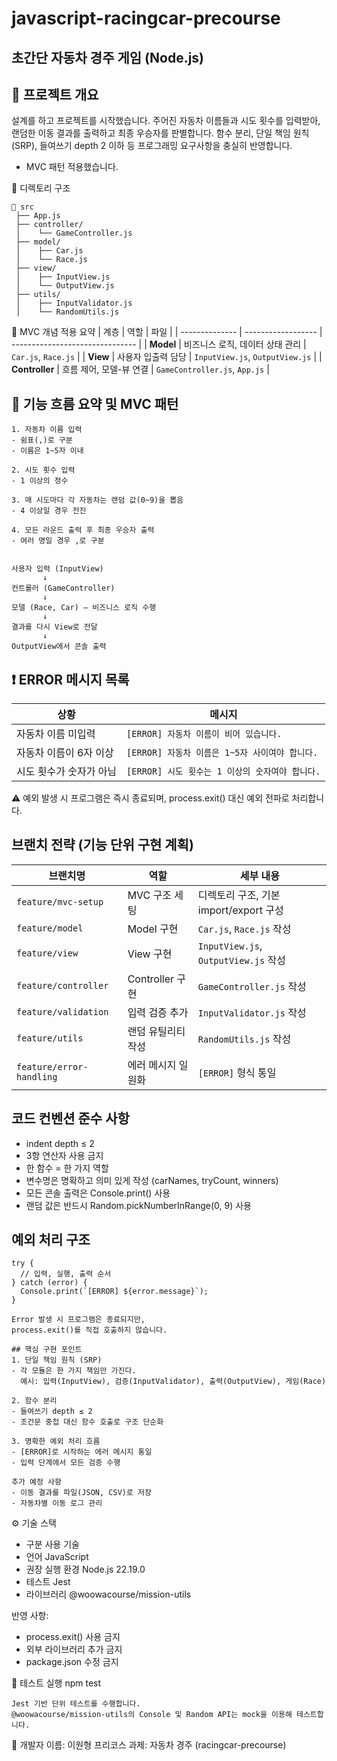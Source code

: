 # javascript-racingcar-precourse

## 초간단 자동차 경주 게임 (Node.js)
## 🏁 프로젝트 개요

설계를 하고 프로젝트를 시작했습니다.
주어진 자동차 이름들과 시도 횟수를 입력받아, 랜덤한 이동 결과를 출력하고 최종 우승자를 판별합니다.
함수 분리, 단일 책임 원칙(SRP), 들여쓰기 depth 2 이하 등 프로그래밍 요구사항을 충실히 반영합니다.
+ MVC 패턴 적용했습니다.

📁 디렉토리 구조
```
📁 src
 ├── App.js
 ├── controller/
 │    └── GameController.js
 ├── model/
 │    ├── Car.js
 │    └── Race.js
 ├── view/
 │    ├── InputView.js
 │    └── OutputView.js
 ├── utils/
 │    ├── InputValidator.js
 │    └── RandomUtils.js
```

📘 MVC 개념 적용 요약
| 계층             | 역할                 | 파일                              |
| -------------- | ------------------ | ------------------------------- |
| **Model**      | 비즈니스 로직, 데이터 상태 관리 | `Car.js`, `Race.js`             |
| **View**       | 사용자 입출력 담당         | `InputView.js`, `OutputView.js` |
| **Controller** | 흐름 제어, 모델-뷰 연결     | `GameController.js`, `App.js`   |

## 🧭 기능 흐름 요약 및 MVC 패턴
```
1. 자동차 이름 입력
- 쉼표(,)로 구분
- 이름은 1~5자 이내

2. 시도 횟수 입력
- 1 이상의 정수

3. 매 시도마다 각 자동차는 랜덤 값(0~9)을 뽑음
- 4 이상일 경우 전진
  
4. 모든 라운드 출력 후 최종 우승자 출력
- 여러 명일 경우 ,로 구분


사용자 입력 (InputView)
       ↓
컨트롤러 (GameController)
       ↓
모델 (Race, Car) — 비즈니스 로직 수행
       ↓
결과를 다시 View로 전달
       ↓
OutputView에서 콘솔 출력
```


## ❗️ ERROR 메시지 목록
| 상황            | 메시지                              |
| ------------- | -------------------------------- |
| 자동차 이름 미입력    | `[ERROR] 자동차 이름이 비어 있습니다.`       |
| 자동차 이름이 6자 이상 | `[ERROR] 자동차 이름은 1~5자 사이여야 합니다.` |
| 시도 횟수가 숫자가 아님 | `[ERROR] 시도 횟수는 1 이상의 숫자여야 합니다.` |

⚠️ 예외 발생 시 프로그램은 즉시 종료되며, process.exit() 대신 예외 전파로 처리합니다.

## 브랜치 전략 (기능 단위 구현 계획)
| 브랜치명                     | 역할            | 세부 내용                              |
| ------------------------ | ------------- | ---------------------------------- |
| `feature/mvc-setup`      | MVC 구조 세팅     | 디렉토리 구조, 기본 import/export 구성       |
| `feature/model`          | Model 구현      | `Car.js`, `Race.js` 작성             |
| `feature/view`           | View 구현       | `InputView.js`, `OutputView.js` 작성 |
| `feature/controller`     | Controller 구현 | `GameController.js` 작성             |
| `feature/validation`     | 입력 검증 추가      | `InputValidator.js` 작성             |
| `feature/utils`          | 랜덤 유틸리티 작성    | `RandomUtils.js` 작성                |
| `feature/error-handling` | 에러 메시지 일원화    | `[ERROR]` 형식 통일                    |

## 코드 컨벤션 준수 사항
- indent depth ≤ 2
- 3항 연산자 사용 금지
- 한 함수 = 한 가지 역할
- 변수명은 명확하고 의미 있게 작성 (carNames, tryCount, winners)
- 모든 콘솔 출력은 Console.print() 사용
- 랜덤 값은 반드시 Random.pickNumberInRange(0, 9) 사용

## 예외 처리 구조
```
try {
  // 입력, 실행, 출력 순서
} catch (error) {
  Console.print(`[ERROR] ${error.message}`);
}

Error 발생 시 프로그램은 종료되지만,
process.exit()를 직접 호출하지 않습니다.

## 핵심 구현 포인트
1. 단일 책임 원칙 (SRP)
- 각 모듈은 한 가지 책임만 가진다.
  예시: 입력(InputView), 검증(InputValidator), 출력(OutputView), 게임(Race)

2. 함수 분리
- 들여쓰기 depth ≤ 2
- 조건문 중첩 대신 함수 호출로 구조 단순화

3. 명확한 예외 처리 흐름
- [ERROR]로 시작하는 에러 메시지 통일
- 입력 단계에서 모든 검증 수행

추가 예정 사항
- 이동 결과를 파일(JSON, CSV)로 저장
- 자동차별 이동 로그 관리
```
⚙️ 기술 스택
- 구분	사용 기술
- 언어	JavaScript
- 권장 실행 환경	Node.js 22.19.0
- 테스트	Jest
- 라이브러리	@woowacourse/mission-utils

반영 사항:
- process.exit() 사용 금지
- 외부 라이브러리 추가 금지
- package.json 수정 금지

🧪 테스트 실행
npm test

```
Jest 기반 단위 테스트를 수행합니다.
@woowacourse/mission-utils의 Console 및 Random API는 mock을 이용해 테스트합니다.
```
👤 개발자 이름: 이원형 프리코스 과제: 자동차 경주 (racingcar-precourse)
